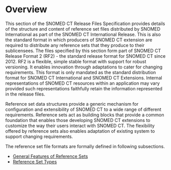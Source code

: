 # Overview

This section of the SNOMED CT Release Files Specification provides details of the structure and content of  reference set files distributed by SNOMED International as part of the SNOMED CT International Release. This is also the standard format in which producers of SNOMED CT extension are required to distribute any  reference sets that they produce to their sublicensees.  The files specified by this section form part of SNOMED CT Release Format 2 (RF2) - the standard release format for SNOMED CT since 2012. RF2 is a flexible, simple stable format with support for robust versioning. It enables innovation through adaptations to cater for changing requirements. This format is only mandated as the standard distribution format for SNOMED CT International and SNOMED CT Extensions. Internal representations of SNOMED CT resources within an application may vary provided such representations faithfully retain the information represented in the release files.

Reference set data structures provide a generic mechanism for configuration and extensibility of SNOMED CT to a wide range of different requirements. Reference sets act as building blocks that provide a common foundation that enables those developing SNOMED CT extensions to customize the way their users interact with SNOMED CT. The flexibility offered by reference sets also enables adaptation of existing system to support changing requirements.

The reference set file formats are formally defined in following subsections.

* [General Features of Reference Sets](<../5 reference-set-release-files-specification/5.1 essential-concept-identifiers/>)
* [Reference Set Types](<../5 reference-set-release-files-specification/5.2 reference-set-types/>)
